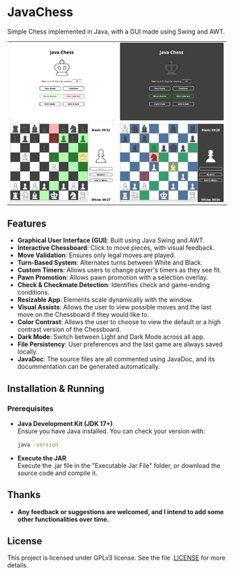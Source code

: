 # JavaChess
Simple Chess implemented in Java, with a GUI made using Swing and AWT.

<table>
    <tr>
        <td><img src="light_menu.jpg" width="300"/></td>
        <td><img src="dark_menu.jpg" width="300"/></td>
    </tr>
    <tr>
        <td><img src="light_assists_game.jpg" width="300"/></td>
        <td><img src="dark_assists_contrast_game.jpg" width="300"/></td>
    </tr>
</table>

## Features
- **Graphical User Interface (GUI)**: Built using Java Swing and AWT.
- **Interactive Chessboard**: Click to move pieces, with visual feedback.
- **Move Validation**: Ensures only legal moves are played.
- **Turn-Based System**: Alternates turns between White and Black.
- **Custom Timers**: Allows users to change player's timers as they see fit.
- **Pawn Promotion**: Allows pawn promotion with a selection overlay.
- **Check & Checkmate Detection**: Identifies check and game-ending conditions.
- **Resizable App**: Elements scale dynamically with the window.
- **Visual Assists**: Allows the user to view possible moves and the last move on the Chessboard if they would like to.
- **Color Contrast**: Allows the user to choose to view the default or a high contrast version of the Chessboard.
- **Dark Mode**: Switch between Light and Dark Mode across all app.
- **File Persistency**: User preferences and the last game are always saved locally.
- **JavaDoc**: The source files are all commented using JavaDoc, and its docummentation can be generated automatically.

## Installation & Running
### Prerequisites
- **Java Development Kit (JDK 17+)**  
  Ensure you have Java installed. You can check your version with:
  ```sh
  java -version
- **Execute the JAR**  
  Execute the .jar file in the "Executable Jar File" folder, or download the source code and compile it.

## Thanks
- **Any feedback or suggestions are welcomed, and I intend to add some other functionalities over time.**

## License
This project is licensed under GPLv3 license. See the file .[LICENSE](LICENSE) for more details.
